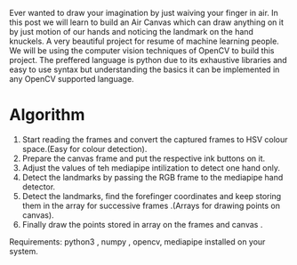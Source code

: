 Ever wanted to draw your imagination by just waiving your finger in air. In this post we will learn to build an Air Canvas which can draw anything on it by just motion of our hands and noticing the landmark on the hand knuckels. A very beautiful project for resume of machine learning people.
We will be using the computer vision techniques of OpenCV to build this project. The preffered language is python due to its exhaustive libraries and easy to use syntax but understanding the basics it can be implemented in any OpenCV supported language.

# Algorithm

1. Start reading the frames and convert the captured frames to HSV colour space.(Easy for colour detection).
2. Prepare the canvas frame and put the respective ink buttons on it.
3. Adjust the values of teh mediapipe intilization to detect one hand only.
4. Detect the landmarks by passing the RGB frame to the mediapipe hand detector.
5. Detect the landmarks, find the forefinger coordinates and keep storing them in the array for successive frames .(Arrays for drawing points on canvas).
6. Finally draw the points stored in array on the frames and canvas .

Requirements: python3 , numpy , opencv, mediapipe installed on your system.

